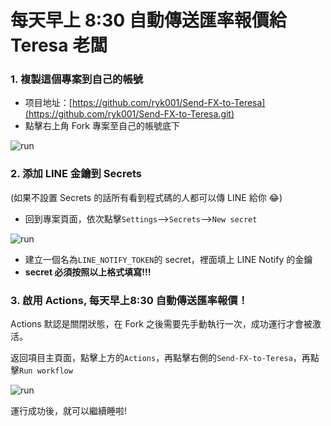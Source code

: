 # 每天早上 8:30 自動傳送匯率報價給 Teresa 老闆

### 1. 複製這個專案到自己的帳號
- 项目地址：[https://github.com/ryk001/Send-FX-to-Teresa](https://github.com/ryk001/Send-FX-to-Teresa.git)
- 點擊右上角 Fork 專案至自己的帳號底下

![run](https://s2.loli.net/2022/12/06/1ta8qHFNBWjQuUb.png)

### 2. 添加 LINE 金鑰到 Secrets
(如果不設置 Secrets 的話所有看到程式碼的人都可以傳 LINE 給你 😂)
- 回到專案頁面，依次點擊`Settings`-->`Secrets`-->`New secret`

![run](https://s2.loli.net/2022/12/07/7lvh9u3ayXZkIAm.png)

- 建立一個名為`LINE_NOTIFY_TOKEN`的 secret，裡面填上 LINE Notify 的金鑰
- **secret 必須按照以上格式填寫!!!**

### 3. 啟用 Actions, 每天早上8:30 自動傳送匯率報價！

Actions 默認是關閉狀態，在 Fork 之後需要先手動執行一次，成功運行才會被激活。

返回項目主頁面，點擊上方的`Actions`，再點擊右側的`Send-FX-to-Teresa`，再點擊`Run workflow`

![run](https://s2.loli.net/2023/04/25/A1lQeS6nDpYF53y.png)

運行成功後，就可以繼續睡啦!
